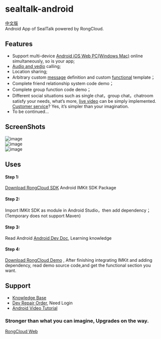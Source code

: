 # sealtalk-android
[中文版](https://github.com/sealtalk/sealtalk-android/blob/master/README.zh.md)  <br/>
Android App of SealTalk powered by RongCloud.  

## Features
- Support multi-device [Android iOS Web PC(Windows Mac)](http://web.sealtalk.im/) online simultaneously, so is your app;
- [Audio and vedio](http://www.rongcloud.cn/docs/android_callkit.html) calling;
- Location sharing;
- Arbitrary custom [message](http://www.rongcloud.cn/docs/android.html#消息自定义) definition and custom [functional](http://www.rongcloud.cn/docs/android.html#4、会话扩展功能自定义) template；
- Complete friend relationship system code demo；
- Complete group function code demo；
- Different social situations such as single chat，group chat，chatroom satisfy your needs, what’s more, [live video](http://rongcloud.cn/live) can be simply implemented. [Customer service](http://rongcloud.cn/customservice)? Yes, it’s simpler than your imagination.
- To be continued...

## ScreenShots
![image](https://github.com/sealtalk/sealtalk-android/blob/master/screenshots/image1.png)<br/>
![image](https://github.com/sealtalk/sealtalk-android/blob/master/screenshots/image2.png)<br/>
![image](https://github.com/sealtalk/sealtalk-android/blob/master/screenshots/image3.png)<br/>

## Uses
#### Step 1:
[Download RongCloud SDK](http://rongcloud.cn/downloads) Android IMKit SDK Package
#### Step 2:
Import IMKit SDK as module in Android Studio，then add dependency；(Temporary does not support Maven)
#### Step 3:
Read Android [Android Dev Doc](http://www.rongcloud.cn/docs/android.html), Learning knowledge
#### Step 4:
[Download RongCloud Demo](https://github.com/sealtalk/sealtalk-android) , After finishing integrating IMKit and adding dependency, read demo source code,and get the functional section you want.

## Support
 - [Knowledge Base](http://support.rongcloud.cn/)
 - [Dev Repair Order](https://developer.rongcloud.cn/signin?returnUrl=%2Fticket), Need Login
 - [Android Video Tutorial](http://www.rongcloud.cn/docs/android_video_tutorials.html)

### Stronger than what you can imagine, Upgrades on the way.

[RongCloud Web](http://rongcloud.cn/downloads)

